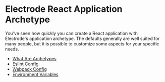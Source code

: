 # Electrode React Application Archetype

You've seen how quickly you can create a React application with Electrode's application archetype. The defaults generally are well suited for many people, but it is possible to customize some aspects for your specific needs.

-   [What Are Archetypes](/chapter1/intermediate/app-archetype/what-are-archetypes.md)
-   [Eslint Config](/chapter1/intermediate/app-archetype/eslint.md)
-   [Webpack Config](/chapter1/intermediate/app-archetype/webpack-config.md)
-   [Environment Variables](/chapter1/intermediate/app-archetype/env-vars.md)

